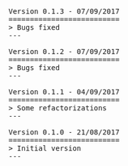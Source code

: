 <pre>

Version 0.1.3 - 07/09/2017
==========================
> Bugs fixed
---

Version 0.1.2 - 07/09/2017
==========================
> Bugs fixed
---

Version 0.1.1 - 04/09/2017
==========================
> Some refactorizations
---

Version 0.1.0 - 21/08/2017
==========================
> Initial version
---

</pre>